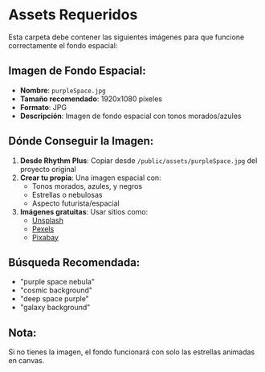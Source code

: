 # Assets Requeridos

Esta carpeta debe contener las siguientes imágenes para que funcione correctamente el fondo espacial:

## Imagen de Fondo Espacial:

- **Nombre**: `purpleSpace.jpg`
- **Tamaño recomendado**: 1920x1080 píxeles
- **Formato**: JPG
- **Descripción**: Imagen de fondo espacial con tonos morados/azules

## Dónde Conseguir la Imagen:

1. **Desde Rhythm Plus**: Copiar desde `/public/assets/purpleSpace.jpg` del proyecto original
2. **Crear tu propia**: Una imagen espacial con:
   - Tonos morados, azules, y negros
   - Estrellas o nebulosas
   - Aspecto futurista/espacial
3. **Imágenes gratuitas**: Usar sitios como:
   - [Unsplash](https://unsplash.com/s/photos/space)
   - [Pexels](https://www.pexels.com/search/space/)
   - [Pixabay](https://pixabay.com/images/search/space/)

## Búsqueda Recomendada:

- "purple space nebula"
- "cosmic background"
- "deep space purple"
- "galaxy background"

## Nota:

Si no tienes la imagen, el fondo funcionará con solo las estrellas animadas en canvas. 